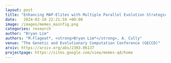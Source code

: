 ```yaml
---
layout: post
title: "Enhancing MAP-Elites with Multiple Parallel Evolution Strategies"
date:   2024-03-10 22:21:59 +00:00
image: /images/memes_mainfig.png
categories: research
author: "Bryan Lim"
authors: "M.Flageat*, <strong>Bryan Lim*</strong>, A. Cully"
venue: "The Genetic and Evolutionary Computation Conference (GECCO)"
arxiv: https://arxiv.org/abs/2303.06137
projectpage: https://sites.google.com/view/memes-qd/home
--- 
```

